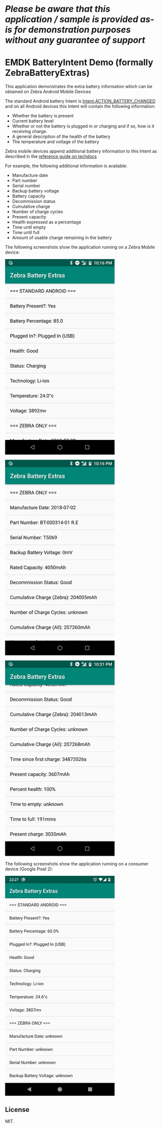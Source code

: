 *Please be aware that this application / sample is provided as-is for demonstration purposes without any guarantee of support*
=========================================================

# EMDK BatteryIntent Demo (formally ZebraBatteryExtras)

This application demonstrates the extra battery information which can be obtained on Zebra Android Mobile Devices

The standard Android battery Intent is [Intent.ACTION_BATTERY_CHANGED](https://developer.android.com/reference/android/content/Intent.html#ACTION_BATTERY_CHANGED) and on all Android devices this Intent will contain the following information:

- Whether the battery is present
- Current battery level
- Whether or not the battery is plugged in or charging and if so, how is it receiving charge.
- A general description of the health of the battery
- The temperature and voltage of the battery

Zebra mobile devices append additional battery information to this Intent as described in the [reference guide on techdocs](https://techdocs.zebra.com/emdk-for-android/latest/guide/reference/refbatteryintent/)

For example, the following additional information is available:

- Manufacture date
- Part number
- Serial number
- Backup battery voltage
- Battery capacity
- Decommission status
- Cumulative charge
- Number of charge cycles
- Present capacity
- Health expressed as a percentage
- Time until empty
- Time until full
- Amount of usable charge remaining in the battery

The following screenshots show the application running on a Zebra Mobile device:

![TC57 001](https://raw.githubusercontent.com/darryncampbell/Zebra_Battery_Extras/master/screenshots/tc57_001.jpg)

![TC57 002](https://raw.githubusercontent.com/darryncampbell/Zebra_Battery_Extras/master/screenshots/tc57_002.jpg)

![TC57 003](https://raw.githubusercontent.com/darryncampbell/Zebra_Battery_Extras/master/screenshots/tc57_003.jpg)

The following screenshots show the application running on a consumer device (Google Pixel 2):

![Pixel 2 XL 001](https://raw.githubusercontent.com/darryncampbell/Zebra_Battery_Extras/master/screenshots/pixel2xl_001.jpg)

## License
MIT.

